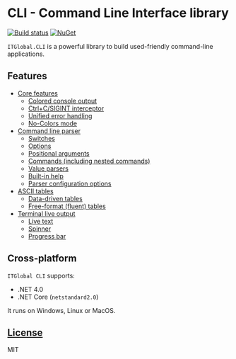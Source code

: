 # CLI - Command Line Interface library

[![Build status](https://ci.appveyor.com/api/projects/status/l3v4nu7dcra3o8nd/branch/master?svg=true)](https://ci.appveyor.com/project/itgloballlc/cli/branch/master)
[![NuGet](https://img.shields.io/nuget/v/ITGlobal.CLI.svg)](https://www.nuget.org/packages/ITGlobal.CLI/)

`ITGlobal.CLI` is a powerful library to build used-friendly command-line applications.

## Features

* [Core features](docs/core/index.md)
  * [Colored console output](docs/core/index.md#colored-console-output)
  * [Ctrl+C/SIGINT interceptor](docs/core/index.md#ctrlcsigint-interceptor)
  * [Unified error handling](docs/core/index.md#unified-error-handling)
  * [No-Colors mode](docs/core/index.md#no-colors-mode)
* [Command line parser](docs/parser/index.md)
  * [Switches](docs/parser/switches.md)
  * [Options](docs/parser/options.md)
  * [Positional arguments](docs/parser/arguments.md)
  * [Commands (including nested commands)](docs/parser/commands.md)
  * [Value parsers](docs/parser/values.md)
  * [Built-in help](docs/parser/help.md)
  * [Parser configuration options](docs/parser/config.md)
* [ASCII tables](docs/table/index.md)
  * [Data-driven tables](docs/table/data-driven.md)
  * [Free-format (fluent) tables](docs/table/fluent.md)
* [Terminal live output](docs/live/index.md)
  * [Live text](docs/live/index.md#live-text)
  * [Spinner](docs/live/index.md#spinner)
  * [Progress bar](docs/live/index.md#progress-bar)

## Cross-platform

`ITGlobal CLI` supports:

* .NET 4.0
* .NET Core (`netstandard2.0`)

It runs on Windows, Linux or MacOS.

## [License](LICENSE)

MIT
